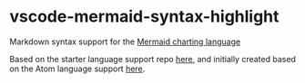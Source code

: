 # vscode-mermaid-syntax-highlight
Markdown syntax support for the [Mermaid charting language](https://github.com/knsv/mermaid)

Based on the starter language support repo [here](https://github.com/mjbvz/vscode-fenced-code-block-grammar-injection-example), and initially created based on the Atom language support [here](https://github.com/ytisf/language-mermaid).
